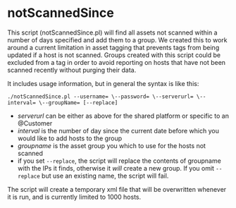 # notScannedSince

This script (notScannedSince.pl) will find all assets not scanned within a number of days specified and add them to a group. We created this to work around a current limitation in asset tagging that prevents tags from being updated if a host is not scanned. Groups created with this script could be excluded from a tag in order to avoid reporting on hosts that have not been scanned recently without purging their data.

It includes usage information, but in general the syntax is like this:

    ./notScannedSince.pl --username= \--password= \--serverurl= \--interval= \--groupName= [--replace]

* _serverurl_ can be either as above for the shared platform or specific to an @Customer
* _interval_ is the number of day since the current date before which you would like to add hosts to the group
* _groupname_ is the asset group you which to use for the hosts not scanned
* if you set `--replace`, the script will replace the contents of groupname with the IPs it finds, otherwise it *will* create a new group. If you omit `--replace` but use an existing name, the script will fail.

The script will create a temporary xml file that will be overwritten whenever it is run, and is currently limited to 1000 hosts.
